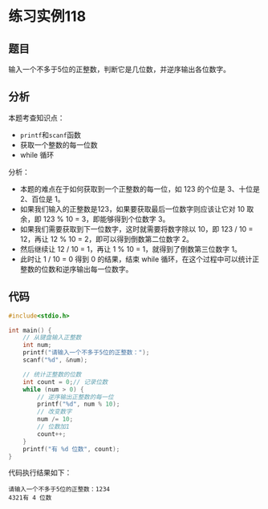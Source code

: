 # 练习实例118

## 题目
输入一个不多于5位的正整数，判断它是几位数，并逆序输出各位数字。


## 分析

本题考查知识点：
- `printf`和`scanf`函数
- 获取一个整数的每一位数
- while 循环

分析：
- 本题的难点在于如何获取到一个正整数的每一位，如 123 的个位是 3、十位是 2、百位是 1。
- 如果我们输入的正整数是123，如果要获取最后一位数字则应该让它对 10 取余，即 123 % 10 = 3，即能够得到个位数字 3。
- 如果我们需要获取到下一位数字，这时就需要将数字除以 10，即 123 / 10 = 12，再让 12 % 10 = 2，即可以得到倒数第二位数字 2。
- 然后继续让 12 / 10 = 1，再让 1 % 10 = 1，就得到了倒数第三位数字 1。
- 此时让 1 / 10 = 0 得到 0 的结果，结束 while 循环，在这个过程中可以统计正整数的位数和逆序输出每一位数字。

## 代码

```c
#include<stdio.h>

int main() {
    // 从键盘输入正整数
    int num;
    printf("请输入一个不多于5位的正整数：");
    scanf("%d", &num);

    // 统计正整数的位数
    int count = 0;// 记录位数
    while (num > 0) {
        // 逆序输出正整数的每一位
        printf("%d", num % 10);
        // 改变数字
        num /= 10;
        // 位数加1
        count++;
    }
    printf("有 %d 位数", count);
}
```

代码执行结果如下：

```text
请输入一个不多于5位的正整数：1234
4321有 4 位数
```